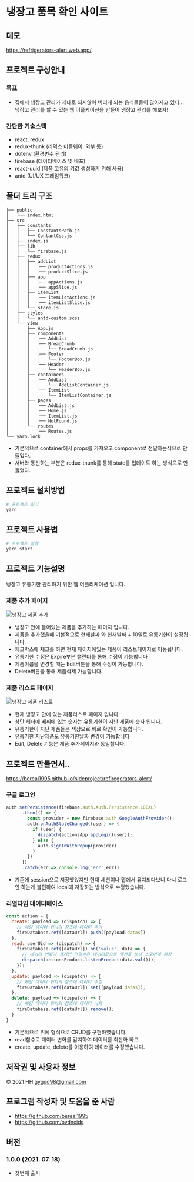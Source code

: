 # 냉장고 품목 확인 사이트

## 데모
https://refrigerators-alert.web.app/

## 프로젝트 구성안내
### 목표
- 집에서 냉장고 관리가 제대로 되지않아 버리게 되는 음식물들이 많아지고 있다...  
  냉장고 관리를 할 수 있는 웹 어플케이션을 만들어 냉장고 관리를 해보자!
### 간단한 기술스택
- react, redux
- redux-thunk (리덕스 미들웨어, 외부 통)
- dotenv (환경변수 관리)
- firebase (데이터베이스 및 배포)
- react-uuid (제품 고유의 키값 생성하기 위해 사용)
- antd (UI/UX 프레임워크)

## 폴더 트리 구조
```text
├── public
│   └── index.html
├── src
│   ├── constants
│   │   ├── ConstantsPath.js
│   │   └── ContantCss.js
│   ├── index.js
│   ├── lib
│   │   └── firebase.js
│   ├── redux
│   │   ├── addList
│   │   │   ├── productActions.js
│   │   │   └── productSlice.js
│   │   ├── app
│   │   │   ├── appActions.js
│   │   │   └── appSlice.js
│   │   ├── itemList
│   │   │   ├── itemListActions.js
│   │   │   └── itemListSlice.js
│   │   └── store.js
│   ├── styles
│   │   └── antd-custom.scss
│   └── view
│       ├── App.js
│       ├── components
│       │   ├── AddList
│       │   ├── BreadCrumb
│       │   │   └── BreadCrumb.js
│       │   ├── Footer
│       │   │   └── FooterBox.js
│       │   └── Header
│       │       └── HeaderBox.js
│       ├── containers
│       │   ├── AddList
│       │   │   └── AddListContainer.js
│       │   └── ItemList
│       │       └── ItemListContainer.js
│       ├── pages
│       │   ├── AddList.js
│       │   ├── Home.js
│       │   ├── ItemList.js
│       │   └── NotFound.js
│       └── routes
│           └── Routes.js
└── yarn.lock
```
- 기본적으로 container에서 props를 가져오고 component로 전달하는식으로 만들었다.
- 서버와 통신하는 부분은 redux-thunk를 통해 state를 업데이트 하는 방식으로 만들었다.
## 프로젝트 설치방법
```sh
# 프로젝트 설치
yarn
```
## 프로젝트 사용법
```sh
# 프로젝트 실행
yarn start
```
## 프로젝트 기능설명
냉장고 유통기한 관리하기 위한 웹 어플리케이션 입니다.

### 제품 추가 페이지
![냉장고 제품 추가](./readme_images/readme_add-list.png)
- 냉장고 안에 들어있는 제품을 추가하는 페이지 입니다.
- 제품을 추가했을때 기본적으로 현재날짜 와 현재날짜 + 10일로 유통기한이 설정됩니다.
- 체크박스에 체크를 하면 현재 페이지에있는 제품이 리스트페이지로 이동됩니다.
- 유통기한 수정은 Expire부분 캘린더를 통해 수정이 가능합니다
- 제품이름을 변경할 때는 Edit버튼을 통해 수정이 가능합니다.
- Delete버튼을 통해 제품삭제 가능합니다.

### 제품 리스트 페이지
![냉장고 제품 리스트](./readme_images/readme_item-list.png)
- 현재 냉장고 안에 있는 제품리스트 페이지 입니다.
- 상단 헤더에 배찌에 있는 숫자는 유통기한이 지난 제품에 숫자 입니다.
- 유통기한이 지난 제품들은 색상으로 바로 확인이 가능합니다.
- 유통기한 지난제품도 유통기한날짜 변경이 가능합니다
- Edit, Delete 기능은 제품 추가페이지와 동일합니다.

## 프로젝트 만들면서..
https://bereal1995.github.io/sideproject/refiregerators-alert/

### 구글 로그인
```javascript
auth.setPersistence(firebase.auth.Auth.Persistence.LOCAL)
      .then(() => {
        const provider = new firebase.auth.GoogleAuthProvider();
        auth.onAuthStateChanged((user) => {
          if (user) {
            dispatch(actionsApp.appLogin(user));
          } else {
            auth.signInWithPopup(provider)
          }
        })
      })
      .catch(err => console.log('err',err))
```
- 기존에 session으로 저장했었지만 현재 세션이나 탭에서 유지되다보니 다시 로그인 하는게 불편하여 local에 저장하는 방식으로 수정했습니다.

### 리얼타임 데이터베이스
```javascript
const action = {
  create: payload => (dispatch) => {
    // 해당 데이터 위치의 참조에 데이터 추가
    fireDatabase.ref([dataUrl]).push([payload.datas])
  },
  read: userUid => (dispatch) => {
    fireDatabase.ref([dataUrl]).on('value', data => {
      // 데이터 변화가 생기면 전달받은 데이터값으로 액션을 보내 스토어에 저장
      dispatch(actionsProduct.listenProduct(data.val()));
    });
  },
  update: payload => (dispatch) => {
    // 해당 데이터 위치의 참조에 데이터 수정
    fireDatabase.ref([dataUrl]).set([payload.datas]);
  },
  delete: payload => (dispatch) => {
    // 해당 데이터 위치의 참조에 데이터 삭제
    fireDatabase.ref([dataUrl]).remove();
  }
}
```
- 기본적으로 위에 형식으로 CRUD를 구현하였습니다.
- read함수로 데이터 변화를 감지하여 데이터를 최산화 하고
- create, update, delete를 이용하여 데이터를 수정했습니다.

## 저작권 및 사용자 정보
© 2021 HH gygud98@gmail.com


## 프로그램 작성자 및 도움을 준 사람
- https://github.com/bereal1995
- https://github.com/ovdncids


## 버전
### 1.0.0 (2021. 07. 18)
- 첫번째 출시